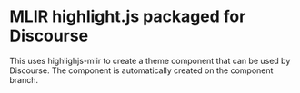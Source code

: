 # MLIR highlight.js packaged for Discourse

This uses highlighjs-mlir to create a theme component that can be used by
Discourse. The component is automatically created on the component branch.
